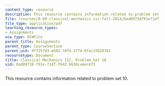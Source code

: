 ```yaml
---
content_type: resource
description: This resource contains information related to problem set 10.
file: /courses/8-09-classical-mechanics-iii-fall-2014/0ad09728f91e71df7842b636caeec473_MIT8_09F14_pset10.pdf
file_type: application/pdf
learning_resource_types:
- Assignments
ocw_type: OCWFile
parent_title: Assignments
parent_type: CourseSection
parent_uid: 9f7257d3-eb82-7df4-277d-0fac33629781
resourcetype: Document
title: Classical Mechanics III, Problem Set 10
uid: 0ad09728-f91e-71df-7842-b636caeec473
---
```

This resource contains information related to problem set 10.

